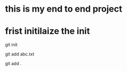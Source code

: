# this is my end  to end project 


# frist initilaize the init 

git init 

git add abc.txt 

git add . 